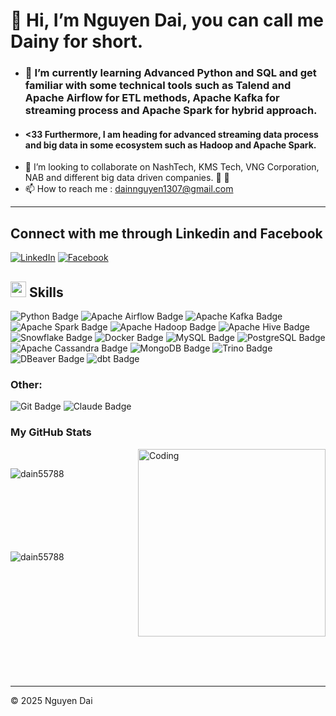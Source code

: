 # **👋 Hi, I’m Nguyen Dai, you can call me Dainy for short.**
- ### 🌱 I’m currently learning Advanced Python and SQL and get familiar with some technical tools such as Talend and Apache Airflow for ETL methods, Apache Kafka for streaming process and Apache Spark for hybrid approach.
- #### <33 Furthermore, I am heading for advanced streaming data process and big data in some ecosystem such as Hadoop and Apache Spark.
- 💞️ I’m looking to collaborate on NashTech, KMS Tech, VNG Corporation, NAB and different big data driven companies. 🚀 🚀
- 📫 How to reach me : dainnguyen1307@gmail.com
- ---

## Connect with me through Linkedin and Facebook
[![LinkedIn](https://img.shields.io/badge/LinkedIn-0077B5?style=flat&logo=linkedin&logoColor=white)](https://www.linkedin.com/in/nguyen-dai-b34118290/)
[![Facebook](https://img.shields.io/badge/Facebook-1877F2?style=flat&logo=facebook&logoColor=white)](https://www.facebook.com/profile.php?id=100039193653082)

## <img src="https://media2.giphy.com/media/QssGEmpkyEOhBCb7e1/giphy.gif?cid=ecf05e47a0n3gi1bfqntqmob8g9aid1oyj2wr3ds3mg700bl&rid=giphy.gif" width ="25"><b> Skills</b>

![Python Badge](https://img.shields.io/badge/Python-3776AB?logo=python&logoColor=fff&style=for-the-badge)
![Apache Airflow Badge](https://img.shields.io/badge/Apache%20Airflow-017CEE?logo=apacheairflow&logoColor=fff&style=for-the-badge)
![Apache Kafka Badge](https://img.shields.io/badge/Apache%20Kafka-231F20?logo=apachekafka&logoColor=fff&style=for-the-badge)
![Apache Spark Badge](https://img.shields.io/badge/Apache%20Spark-E25A1C?logo=apachespark&logoColor=fff&style=for-the-badge)
![Apache Hadoop Badge](https://img.shields.io/badge/Apache%20Hadoop-6CF?logo=apachehadoop&logoColor=fff&style=for-the-badge)
![Apache Hive Badge](https://img.shields.io/badge/Apache%20Hive-FDEE21?logo=apachehive&logoColor=000&style=for-the-badge)
![Snowflake Badge](https://img.shields.io/badge/Snowflake-29B5E8?logo=snowflake&logoColor=fff&style=for-the-badge)
![Docker Badge](https://img.shields.io/badge/Docker-2496ED?logo=docker&logoColor=fff&style=for-the-badge)
![MySQL Badge](https://img.shields.io/badge/MySQL-4479A1?logo=mysql&logoColor=fff&style=for-the-badge)
![PostgreSQL Badge](https://img.shields.io/badge/PostgreSQL-4169E1?logo=postgresql&logoColor=fff&style=for-the-badge)
![Apache Cassandra Badge](https://img.shields.io/badge/Apache%20Cassandra-1287B1?logo=apachecassandra&logoColor=fff&style=for-the-badge)
![MongoDB Badge](https://img.shields.io/badge/MongoDB-47A248?logo=mongodb&logoColor=fff&style=for-the-badge)
![Trino Badge](https://img.shields.io/badge/Trino-DD00A1?logo=trino&logoColor=fff&style=for-the-badge)
![DBeaver Badge](https://img.shields.io/badge/DBeaver-382923?logo=dbeaver&logoColor=fff&style=for-the-badge)
![dbt Badge](https://img.shields.io/badge/dbt-FF694B?logo=dbt&logoColor=fff&style=for-the-badge)

### Other:
![Git Badge](https://img.shields.io/badge/Git-F05032?logo=git&logoColor=fff&style=for-the-badge)
![Claude Badge](https://img.shields.io/badge/Claude-D97757?logo=claude&logoColor=fff&style=for-the-badge)

<h3>My GitHub Stats</h3>
<img align="right" alt="Coding" width="300" src="https://cdn.dribbble.com/users/1277312/screenshots/14733298/media/39b1045e593737587dd60e42c8422d1f.gif" >
<br>


<p><img align="left" src="https://github-readme-stats.vercel.app/api/top-langs?username=dain55788&show_icons=true&theme=dark&locale=en&layout=compact" alt="dain55788" /></p>

<br><br><br><br><br><br><br>
<p>&nbsp;<img align="left" src="https://github-readme-stats.vercel.app/api?username=dain55788&show_icons=true&theme=dark&locale=en" alt="dain55788" /></p>
<br><br><br><br><br><br><br><br><br><br>

---
<p>&copy; 2025 Nguyen Dai</p>

<!---
dain55788/dain55788 is a ✨ special ✨ repository because its `README.md` (this file) appears on your GitHub profile.
You can click the Preview link to take a look at your changes.
--->
